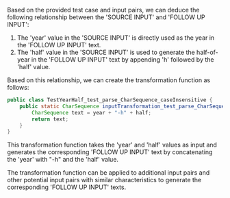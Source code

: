 Based on the provided test case and input pairs, we can deduce the following relationship between the 'SOURCE INPUT' and 'FOLLOW UP INPUT':

1. The 'year' value in the 'SOURCE INPUT' is directly used as the year in the 'FOLLOW UP INPUT' text.
2. The 'half' value in the 'SOURCE INPUT' is used to generate the half-of-year in the 'FOLLOW UP INPUT' text by appending 'h' followed by the 'half' value.

Based on this relationship, we can create the transformation function as follows:

```java
public class TestYearHalf_test_parse_CharSequence_caseInsensitive {
    public static CharSequence inputTransformation_test_parse_CharSequence_caseInsensitive(int year, int half)  {
        CharSequence text = year + "-h" + half;
        return text;
    }
}
```

This transformation function takes the 'year' and 'half' values as input and generates the corresponding 'FOLLOW UP INPUT' text by concatenating the 'year' with "-h" and the 'half' value.

The transformation function can be applied to additional input pairs and other potential input pairs with similar characteristics to generate the corresponding 'FOLLOW UP INPUT' texts.